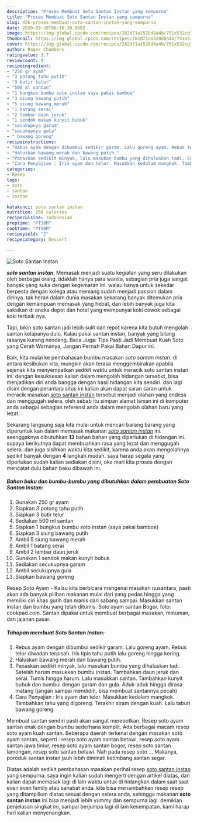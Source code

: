 ```yaml
---
description: "Proses Membuat Soto Santan Instan yang sempurna"
title: "Proses Membuat Soto Santan Instan yang sempurna"
slug: 426-proses-membuat-soto-santan-instan-yang-sempurna
date: 2020-09-28T06:16:39.968Z
image: https://img-global.cpcdn.com/recipes/282d71a1528d8a4b/751x532cq70/soto-santan-instan-foto-resep-utama.jpg
thumbnail: https://img-global.cpcdn.com/recipes/282d71a1528d8a4b/751x532cq70/soto-santan-instan-foto-resep-utama.jpg
cover: https://img-global.cpcdn.com/recipes/282d71a1528d8a4b/751x532cq70/soto-santan-instan-foto-resep-utama.jpg
author: Roger Chambers
ratingvalue: 3.7
reviewcount: 4
recipeingredient:
- "250 gr ayam"
- "3 potong tahu putih"
- "3 butir telur"
- "500 ml santan"
- "1 bungkus bumbu soto instan saya pakai bamboe"
- "3 siung bawang putih"
- "5 siung bawang merah"
- "1 batang serai"
- "2 lembar daun jeruk"
- "1 sendok makan kunyit bubuk"
- "secukupnya garam"
- "secukupnya gula"
- " bawang goreng"
recipeinstructions:
- "Rebus ayam dengan dibumbui sedikir garam. Lalu goreng ayam. Rebus telor diwadah terpisah. Iris tipis tahu putih lalu goreng hingga kering."
- "Haluskan bawang merah dan bawang putih."
- "Panaskan sedikit minyak, lalu masukan bumbu yang dihaluskan tadi. Setelah harum masukkan bumbu instan. Tambahkan daun jeruk dan serai. Tumis hingga harum. Lalu masukkan santan. Tambahkan kunyit bubuk dan bumbui dengan garam dan gula. Aduk-aduk hingga dirasa matang (jangan sampai mendidih, bisa membuat santannya pecah)"
- "Cara Penyajian : Iris ayam dan telor. Masukkan kedalam mangkok. Tambahkan tahu yang digoreng. Terakhir siram dengan kuah. Lalu taburi bawang goreng."
categories:
- Resep
tags:
- soto
- santan
- instan

katakunci: soto santan instan 
nutrition: 260 calories
recipecuisine: Indonesian
preptime: "PT38M"
cooktime: "PT50M"
recipeyield: "2"
recipecategory: Dessert

---
```



![Soto Santan Instan](https://img-global.cpcdn.com/recipes/282d71a1528d8a4b/751x532cq70/soto-santan-instan-foto-resep-utama.jpg)

<b><i>soto santan instan</i></b>, Memasak menjadi suatu kegiatan yang seru dilakukan oleh berbagai orang. tidaklah hanya para wanita, sebagian pria juga sangat banyak yang suka dengan kegemaran ini. walau hanya untuk sekedar berpesta dengan kolega atau memang sudah menjadi passion dalam dirinya. tak heran dalam dunia masakan sekarang banyak ditemukan pria dengan kemampuan memasak yang hebat, dan lebih banyak juga kita saksikan di aneka depot dan hotel yang mempunyai koki cowok sebagai koki terbaik nya.

Tapi, bikin soto santan jadi lebih sulit dan repot karena kita butuh mengolah santan kelapanya dulu. Kalau pakai santan instan, banyak yang bilang rasanya kurang nendang. Baca Juga: Tips Pasti Jadi Membuat Kuah Soto yang Cerah Warnanya, Jangan Pernah Pakai Bahan Dapur ini.

Baik, kita mulai ke pembahasan bumbu masakan <i>soto santan instan</i>. di antara kesibukan kita, mungkin akan terasa menggembirakan apabila sejenak kita menyempatkan sedikit waktu untuk meracik soto santan instan ini. dengan kesuksesan kalian dalam mengolah hidangan tersebut, bisa menjadikan diri anda bangga dengan hasil hidangan kita sendiri. dan lagi disini dengan perantara situs ini kalian akan dapat saran saran untuk meracik masakan <u>soto santan instan</u> tersebut menjadi olahan yang endess dan menggugah selera, oleh sebab itu simpan alamat laman ini di komputer anda sebagai sebagian referensi anda dalam mengolah olahan baru yang lezat.


Sekarang langsung saja kita mulai untuk mencari barang barang yang diperuntuk kan dalam memasak makanan <u><i>soto santan instan</i></u> ini. seenggaknya dibutuhkan <b>13</b> bahan bahan yang diperlukan di hidangan ini. supaya berikutnya dapat membuahkan rasa yang lezat dan menggugah selera. dan juga sisihkan waktu kita sedikit, karena anda akan mengolahnya sedikit banyak dengan <b>4</b> langkah mudah. saya harap segala yang diperlukan sudah kalian sediakan disini, oke mari kita proses dengan mencatat dulu bahan baku dibawah ini.

<!--inarticleads1-->

##### Bahan baku dan bumbu-bumbu yang dibutuhkan dalam pembuatan Soto Santan Instan:

1. Gunakan 250 gr ayam
1. Siapkan 3 potong tahu putih
1. Siapkan 3 butir telur
1. Sediakan 500 ml santan
1. Siapkan 1 bungkus bumbu soto instan (saya pakai bamboe)
1. Siapkan 3 siung bawang putih
1. Ambil 5 siung bawang merah
1. Ambil 1 batang serai
1. Ambil 2 lembar daun jeruk
1. Gunakan 1 sendok makan kunyit bubuk
1. Sediakan secukupnya garam
1. Ambil secukupnya gula
1. Siapkan  bawang goreng


Resep Soto Ayam - Kalau kita berbicara mengenai masakan nusantara, pasti akan ada banyak pilihan makanan mulai dari yang pedas hingga yang memiliki ciri khas gurih dan manis dari sabang sampai. Masukkan santan instan dan bumbu yang telah ditumis. Soto ayam santan Bogor. foto: cookpad.com. Santan dipakai untuk membuat berbagai masakan, minuman, dan jajanan pasar. 

<!--inarticleads2-->

##### Tahapan membuat Soto Santan Instan:

1. Rebus ayam dengan dibumbui sedikir garam. Lalu goreng ayam. Rebus telor diwadah terpisah. Iris tipis tahu putih lalu goreng hingga kering.
1. Haluskan bawang merah dan bawang putih.
1. Panaskan sedikit minyak, lalu masukan bumbu yang dihaluskan tadi. Setelah harum masukkan bumbu instan. Tambahkan daun jeruk dan serai. Tumis hingga harum. Lalu masukkan santan. Tambahkan kunyit bubuk dan bumbui dengan garam dan gula. Aduk-aduk hingga dirasa matang (jangan sampai mendidih, bisa membuat santannya pecah)
1. Cara Penyajian : Iris ayam dan telor. Masukkan kedalam mangkok. Tambahkan tahu yang digoreng. Terakhir siram dengan kuah. Lalu taburi bawang goreng.


Membuat santan sendiri pasti akan sangat merepotkan. Resep soto ayam santan enak dengan bumbu sederhana komplit. Ada berbagai macam resep soto ayam kuah santan. Beberapa daerah terkenal dengan masakan soto ayam santan, seperti : resep soto ayam santan betawi, resep soto ayam santan jawa timur, resep soto ayam santan bogor, resep soto santan lamongan, resep soto santan betawi. Nah pada resep soto … Makanya, poroduk santan instan jauh lebih diminati ketimbang santan segar. 

Diatas adalah sedikit pembahasan masakan perihal resep <u>soto santan instan</u> yang sempurna. saya ingin kalian sudah mengerti dengan artikel diatas, dan kalian dapat memasak lagi di lain waktu untuk di hidangkan dalam saat saat even even family atau sahabat anda. kita bisa menambahkan resep resep yang ditampilkan diatas sesuai dengan selera anda, sehingga makanan <b>soto santan instan</b> ini bisa menjadi lebih yummy dan sempurna lagi. demikian penjelasan singkat ini, sampai berjumpa lagi di lain kesempatan. kami harap hari kalian menyenangkan.
